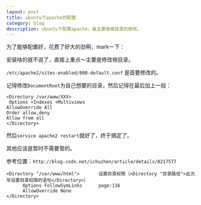 ```yaml
---
layout: post
title: ubuntu下apache的配置
category: blog
description: ubuntu下配置apache，最主要是根目录的修改。
---
```


为了能够配置好，花费了好大的劲啊，mark一下：

安装啥的就不说了，直接上重点～主要是修改根目录。

`/etc/apache2/sites-enabled/000-default.conf` 是首要修改的。
 
记得修改`DocumentRoot`为自己想要的目录，然后记得在最后加上一段：
 
	<Directory /var/www/XXX>
	 Options +Indexes +Multiviews
	AllowOverride All
	Order allow,deny
	Allow from all
	</Directory>
 
然后`service apache2 restart`就好了，终于搞定了。
 
其他应该是暂时不需要管的。
 
参考位置：`http://blog.csdn.net/ichuzhen/article/details/8217577`

	<Directory "/var/www/html">       设置目录权限（<Directory "目录路径">此次写设置目录权限的语句</Directory>）
	      Options FollowSymLinks      page:116
	      AllowOverride None
	</Directory>
